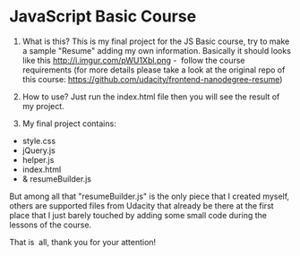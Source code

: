 # JavaScript Basic Course

1. What is this?
This is my final project for the JS Basic course, try to make a sample "Resume" adding my own information. 
Basically it should looks like this http://i.imgur.com/pWU1Xbl.png -  follow the course requirements
(for more details please take a look at the original repo of this course: https://github.com/udacity/frontend-nanodegree-resume)

2. How to use?
Just run the index.html file then you will see the result of my project.

3. My final project contains:

 - style.css 
 - jQuery.js 
 - helper.js 
 - index.html 
 - & resumeBuilder.js 

 But among all that "resumeBuilder.js" is the only piece that I created myself, others are supported files from Udacity that already be there at the first place that I just barely touched by adding some small code during the lessons of the course.
 
That is  all, thank you for your attention!
